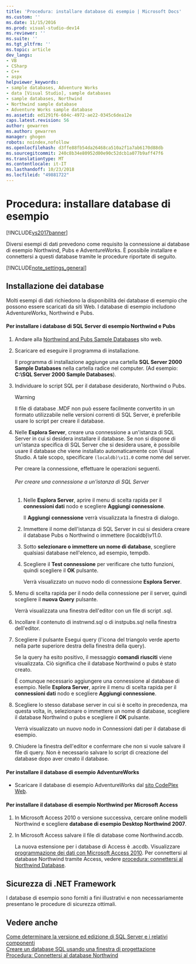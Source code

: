 ```yaml
---
title: 'Procedura: installare database di esempio | Microsoft Docs'
ms.custom: ''
ms.date: 11/15/2016
ms.prod: visual-studio-dev14
ms.reviewer: ''
ms.suite: ''
ms.tgt_pltfrm: ''
ms.topic: article
dev_langs:
- VB
- CSharp
- C++
- aspx
helpviewer_keywords:
- sample databases, Adventure Works
- data [Visual Studio], sample databases
- sample databases, Northwind
- Northwind sample database
- Adventure Works sample database
ms.assetid: ed1291f6-604c-4972-ae22-0345c6dea12e
caps.latest.revision: 56
author: gewarren
ms.author: gewarren
manager: ghogen
robots: noindex,nofollow
ms.openlocfilehash: d3ffe88fb54da26468ca510a2f1a7ab6170d88db
ms.sourcegitcommit: 240c8b34e80952d00e90c52dcb1a077b9aff47f6
ms.translationtype: MT
ms.contentlocale: it-IT
ms.lasthandoff: 10/23/2018
ms.locfileid: "49881722"
---
```

# <a name="how-to-install-sample-databases"></a>Procedura: installare database di esempio
[!INCLUDE[vs2017banner](../includes/vs2017banner.md)]

Diversi esempi di dati prevedono come requisito la connessione ai database di esempio Northwind, Pubs e AdventureWorks. È possibile installare e connettersi a questi database tramite le procedure riportate di seguito.  
  
 [!INCLUDE[note_settings_general](../includes/note-settings-general-md.md)]  
  
## <a name="installing-databases"></a>Installazione dei database  
 Molti esempi di dati richiedono la disponibilità dei database di esempio che possono essere scaricati da siti Web. I database di esempio includono AdventureWorks, Northwind e Pubs.  
  
#### <a name="to-install-the-northwind-and-pubs-sample-databases-for-sql-server"></a>Per installare i database di SQL Server di esempio Northwind e Pubs  
  
1.  Andare alla [Northwind and Pubs Sample Databases](http://go.microsoft.com/fwlink?linkid=64296) sito web.  
  
2.  Scaricare ed eseguire il programma di installazione.  
  
     Il programma di installazione aggiunge una cartella **SQL Server 2000 Sample Databases** nella cartella radice nel computer. (Ad esempio: **C:\SQL Server 2000 Sample Databases**).  
  
3.  Individuare lo script SQL per il database desiderato, Northwind o Pubs.  
  
    > [!WARNING]
    >  Il file di database .MDF non può essere facilmente convertito in un formato utilizzabile nelle versioni correnti di SQL Server, è preferibile usare lo script per creare il database.  
  
4.  Nelle **Esplora Server**, creare una connessione a un'istanza di SQL Server in cui si desidera installare il database. Se non si dispone di un'istanza specifica di SQL Server che si desidera usare, è possibile usare il database che viene installato automaticamente con Visual Studio. A tale scopo, specificare `(localdb)\v11.0` come nome del server.  
  
     Per creare la connessione, effettuare le operazioni seguenti.  
  
    ###### <a name="to-create-a-connection-to-an-instance-of-sql-server"></a>Per creare una connessione a un'istanza di SQL Server  
  
    1.  Nelle **Esplora Server**, aprire il menu di scelta rapida per il **connessioni dati** nodo e scegliere **Aggiungi connessione**.  
  
         Il **Aggiungi connessione** verrà visualizzata la finestra di dialogo.  
  
    2.  Immettere il nome dell'istanza di SQL Server in cui si desidera creare il database Pubs o Northwind o immettere (localdb)\v11.0.  
  
    3.  Sotto **selezionare o immettere un nome di database**, scegliere qualsiasi database nell'elenco, ad esempio, tempdb.  
  
    4.  Scegliere il **Test connessione** per verificare che tutto funzioni, quindi scegliere il **OK** pulsante.  
  
         Verrà visualizzato un nuovo nodo di connessione **Esplora Server**.  
  
5.  Menu di scelta rapida per il nodo della connessione per il server, quindi scegliere il **nuova Query** pulsante.  
  
     Verrà visualizzata una finestra dell'editor con un file di script .sql.  
  
6.  Incollare il contenuto di instnwnd.sql o di instpubs.sql nella finestra dell'editor.  
  
7.  Scegliere il pulsante Esegui query (l'icona del triangolo verde aperto nella parte superiore destra della finestra della query).  
  
     Se la query ha esito positivo, il messaggio **comandi riusciti** viene visualizzata. Ciò significa che il database Northwind o pubs è stato creato.  
  
     È comunque necessario aggiungere una connessione al database di esempio. Nelle **Esplora Server**, aprire il menu di scelta rapida per il **connessioni dati** nodo e scegliere **Aggiungi connessione**.  
  
8.  Scegliere lo stesso database server in cui si è scelto in precedenza, ma questa volta, in, selezionare o immettere un nome di database, scegliere il database Northwind o pubs e scegliere il **OK** pulsante.  
  
     Verrà visualizzato un nuovo nodo in Connessioni dati per il database di esempio.  
  
9. Chiudere la finestra dell'editor e confermare che non si vuole salvare il file di query. Non è necessario salvare lo script di creazione del database dopo aver creato il database.  
  
#### <a name="to-install-the-adventureworks-sample-databases"></a>Per installare il database di esempio AdventureWorks  
  
-   Scaricare il database di esempio AdventureWorks dal [sito CodePlex Web](http://go.microsoft.com/fwlink/?linkid=87843).  
  
#### <a name="to-install-the-northwind-sample-database-for-microsoft-access"></a>Per installare il database di esempio Northwind per Microsoft Access  
  
1. In Microsoft Access 2010 o versione successiva, cercare online modelli Northwind e scegliere **database di esempio Desktop Northwind 2007**.  
  
2. In Microsoft Access salvare il file di database come Northwind.accdb.  
  
   La nuova estensione per i database di Access è .accdb. Visualizzare [programmazione dei dati con Microsoft Access 2010](http://msdn.microsoft.com/library/office/ff965871.aspx). Per connettersi al database Northwind tramite Access, vedere [procedura: connettersi al Northwind Database](../data-tools/how-to-connect-to-the-northwind-database.md).  
  
## <a name="net-framework-security"></a>Sicurezza di .NET Framework  
 I database di esempio sono forniti a fini illustrativi e non necessariamente presentano le procedure di sicurezza ottimali.  
  
## <a name="see-also"></a>Vedere anche  
 [Come determinare la versione ed edizione di SQL Server e i relativi componenti](http://support.microsoft.com/kb/321185)   
 [Creare un database SQL usando una finestra di progettazione](../data-tools/create-a-sql-database-by-using-a-designer.md)   
 [Procedura: Connettersi al database Northwind](../data-tools/how-to-connect-to-the-northwind-database.md)